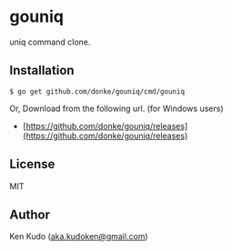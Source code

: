 # gouniq
uniq command clone.

## Installation
```
$ go get github.com/donke/gouniq/cmd/gouniq
```

Or, Download from the following url. (for Windows users)
- [https://github.com/donke/gouniq/releases](https://github.com/donke/gouniq/releases)

## License

MIT

## Author

Ken Kudo (aka.kudoken@gmail.com)
